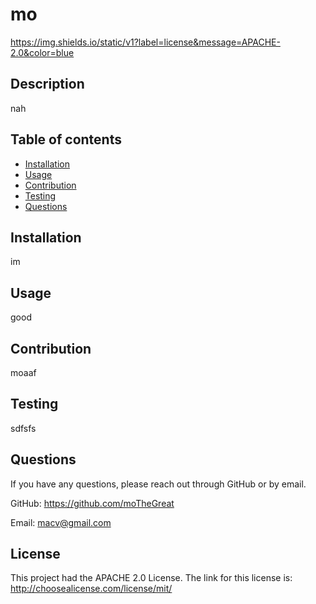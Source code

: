# mo
  https://img.shields.io/static/v1?label=license&message=APACHE-2.0&color=blue
  
  ## Description
  nah

  ## Table of contents
  * [Installation](#installation)
  * [Usage](#usage)
  * [Contribution](#contribution)
  * [Testing](#testing)
  * [Questions](#questions)
  
  ## Installation
  im

  ## Usage 
  good

  ## Contribution
  moaaf

  ## Testing
  sdfsfs

  ## Questions
  If you have any questions, please reach out through GitHub or by email.

  GitHub: https://github.com/moTheGreat

  Email: macv@gmail.com


  
  ## License
  
  This project had the APACHE 2.0 License. 
  The link for this license is: http://choosealicense.com/license/mit/
  

